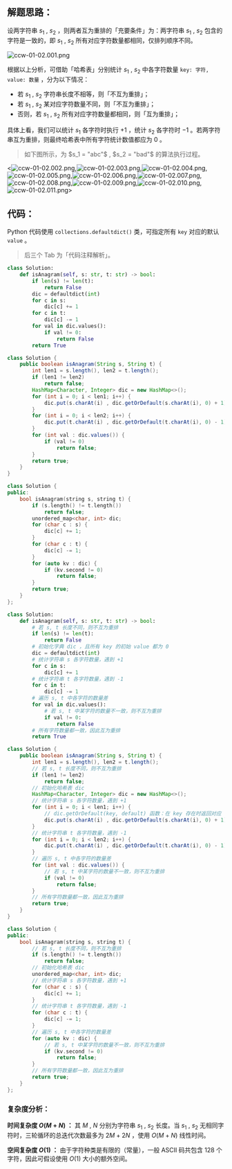 ## 解题思路：

设两字符串 $s_1$ , $s_2$ ，则两者互为重排的「充要条件」为：两字符串 $s_1$ , $s_2$ 包含的字符是一致的，即 $s_1$ , $s_2$ 所有对应字符数量都相同，仅排列顺序不同。

![ccw-01-02.001.png](https://pic.leetcode-cn.com/1637859370-KkSeGV-ccw-01-02.001.png)

根据以上分析，可借助「哈希表」分别统计 $s_1$ , $s_2$ 中各字符数量 `key: 字符, value: 数量` ，分为以下情况：

- 若 $s_1$ , $s_2$ 字符串长度不相等，则「不互为重排」；
- 若 $s_1$ , $s_2$ 某对应字符数量不同，则「不互为重排」；
- 否则，若 $s_1$ , $s_2$ 所有对应字符数量都相同，则「互为重排」；

具体上看，我们可以统计 $s_1$ 各字符时执行 $+1$ ，统计 $s_2$ 各字符时 $-1$ 。若两字符串互为重排，则最终哈希表中所有字符统计数值都应为 0 。

> 如下图所示，为 $s_1 = "abc"$ , $s_2 = "bad"$ 的算法执行过程。

<![ccw-01-02.002.png](https://pic.leetcode-cn.com/1637859370-klRKnB-ccw-01-02.002.png),![ccw-01-02.003.png](https://pic.leetcode-cn.com/1637859370-Ivpraq-ccw-01-02.003.png),![ccw-01-02.004.png](https://pic.leetcode-cn.com/1637859370-XRthoN-ccw-01-02.004.png),![ccw-01-02.005.png](https://pic.leetcode-cn.com/1637859370-vJxiBa-ccw-01-02.005.png),![ccw-01-02.006.png](https://pic.leetcode-cn.com/1637859370-KLPZsT-ccw-01-02.006.png),![ccw-01-02.007.png](https://pic.leetcode-cn.com/1637859370-IhUVGj-ccw-01-02.007.png),![ccw-01-02.008.png](https://pic.leetcode-cn.com/1637859370-kZVzFF-ccw-01-02.008.png),![ccw-01-02.009.png](https://pic.leetcode-cn.com/1637859370-PgovHE-ccw-01-02.009.png),![ccw-01-02.010.png](https://pic.leetcode-cn.com/1637859370-SrYmlx-ccw-01-02.010.png),![ccw-01-02.011.png](https://pic.leetcode-cn.com/1637859370-xMHEwG-ccw-01-02.011.png)>

## 代码：

Python 代码使用 `collections.defaultdict()` 类，可指定所有 `key` 对应的默认 `value` 。

> 后三个 Tab 为「代码注释解析」。

```Python []
class Solution:
    def isAnagram(self, s: str, t: str) -> bool:
        if len(s) != len(t):
            return False
        dic = defaultdict(int)
        for c in s:
            dic[c] += 1
        for c in t:
            dic[c] -= 1
        for val in dic.values():
            if val != 0:
                return False
        return True
```

```Java []
class Solution {
    public boolean isAnagram(String s, String t) {
        int len1 = s.length(), len2 = t.length();
        if (len1 != len2)
            return false;
        HashMap<Character, Integer> dic = new HashMap<>();
        for (int i = 0; i < len1; i++) {
            dic.put(s.charAt(i) , dic.getOrDefault(s.charAt(i), 0) + 1);
        }
        for (int i = 0; i < len2; i++) {
            dic.put(t.charAt(i) , dic.getOrDefault(t.charAt(i), 0) - 1);
        }
        for (int val : dic.values()) {
            if (val != 0)
                return false;
        }
        return true;
    }
}
```

```C++ []
class Solution {
public:
    bool isAnagram(string s, string t) {
        if (s.length() != t.length())
            return false;
        unordered_map<char, int> dic;
        for (char c : s) {
            dic[c] += 1;
        }
        for (char c : t) {
            dic[c] -= 1;
        }
        for (auto kv : dic) {
            if (kv.second != 0)
                return false;
        }
        return true;
    }
};
```

```Python []
class Solution:
    def isAnagram(self, s: str, t: str) -> bool:
        # 若 s, t 长度不同，则不互为重排
        if len(s) != len(t):
            return False
        # 初始化字典 dic ，且所有 key 的初始 value 都为 0
        dic = defaultdict(int)
        # 统计字符串 s 各字符数量，遇到 +1
        for c in s:
            dic[c] += 1
        # 统计字符串 t 各字符数量，遇到 -1
        for c in t:
            dic[c] -= 1
        # 遍历 s, t 中各字符的数量差
        for val in dic.values():
            # 若 s, t 中某字符的数量不一致，则不互为重排
            if val != 0:
                return False
        # 所有字符数量都一致，因此互为重排
        return True
```

```Java []
class Solution {
    public boolean isAnagram(String s, String t) {
        int len1 = s.length(), len2 = t.length();
        // 若 s, t 长度不同，则不互为重排
        if (len1 != len2)
            return false;
        // 初始化哈希表 dic
        HashMap<Character, Integer> dic = new HashMap<>();
        // 统计字符串 s 各字符数量，遇到 +1
        for (int i = 0; i < len1; i++) {
            // dic.getOrDefault(key, default) 函数：在 key 存在时返回对应 value ，在 key 不存在时默认返回 default 值；
            dic.put(s.charAt(i) , dic.getOrDefault(s.charAt(i), 0) + 1);
        }
        // 统计字符串 t 各字符数量，遇到 -1
        for (int i = 0; i < len2; i++) {
            dic.put(t.charAt(i) , dic.getOrDefault(t.charAt(i), 0) - 1);
        }
        // 遍历 s, t 中各字符的数量差
        for (int val : dic.values()) {
            // 若 s, t 中某字符的数量不一致，则不互为重排
            if (val != 0)
                return false;
        }
        // 所有字符数量都一致，因此互为重排
        return true;
    }
}
```

```C++ []
class Solution {
public:
    bool isAnagram(string s, string t) {
        // 若 s, t 长度不同，则不互为重排
        if (s.length() != t.length())
            return false;
        // 初始化哈希表 dic
        unordered_map<char, int> dic;
        // 统计字符串 s 各字符数量，遇到 +1
        for (char c : s) {
            dic[c] += 1;
        }
        // 统计字符串 t 各字符数量，遇到 -1
        for (char c : t) {
            dic[c] -= 1;
        }
        // 遍历 s, t 中各字符的数量差
        for (auto kv : dic) {
            // 若 s, t 中某字符的数量不一致，则不互为重排
            if (kv.second != 0)
                return false;
        }
        // 所有字符数量都一致，因此互为重排
        return true;
    }
};
```

### 复杂度分析：

**时间复杂度 $O(M + N)$ ：** 其 $M$ , $N$ 分别为字符串 $s_1$ , $s_2$ 长度。当 $s_1$ , $s_2$ 无相同字符时，三轮循环的总迭代次数最多为 $2M + 2N$ ，使用 $O(M + N)$ 线性时间。

**空间复杂度 $O(1)$ ：** 由于字符种类是有限的（常量），一般 ASCII 码共包含 128 个字符，因此可假设使用 $O(1)$ 大小的额外空间。
